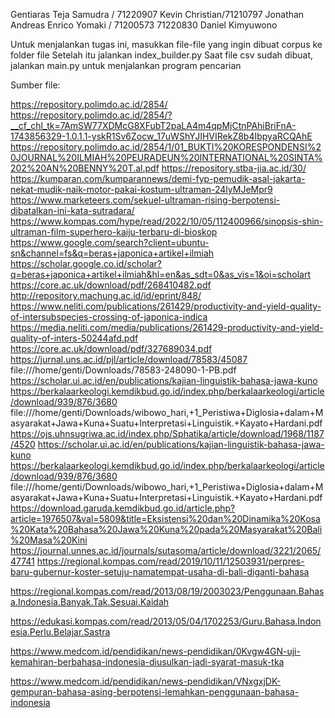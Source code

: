 Gentiaras Teja Samudra / 71220907
Kevin Christian/71210797
Jonathan Andreas Enrico Yomaki / 71200573
71220830	Daniel Kimyuwono

Untuk menjalankan tugas ini, masukkan file-file yang ingin dibuat corpus ke folder file
Setelah itu jalankan index_builder.py
Saat file csv sudah dibuat, jalankan main.py untuk menjalankan program pencarian

Sumber file:

https://repository.polimdo.ac.id/2854/
https://repository.polimdo.ac.id/2854/?__cf_chl_tk=7AmSW77XDMcG8XFubT2paLA4m4qpMjCtnPAhiBriFnA-1743856329-1.0.1.1-yskR1Sv6Zocw_17uWShYJIHVIRekZ8b4IbpyaRCQAhE
https://repository.polimdo.ac.id/2854/1/01_BUKTI%20KORESPONDENSI%20JOURNAL%20ILMIAH%20PEURADEUN%20INTERNATIONAL%20SINTA%202%20AN%20BENNY%20T.al.pdf
https://repository.stba-jia.ac.id/30/
https://kumparan.com/kumparannews/demi-fyp-pemudik-asal-jakarta-nekat-mudik-naik-motor-pakai-kostum-ultraman-24lyMJeMpr9
https://www.marketeers.com/sekuel-ultraman-rising-berpotensi-dibatalkan-ini-kata-sutradara/
https://www.kompas.com/hype/read/2022/10/05/112400966/sinopsis-shin-ultraman-film-superhero-kaiju-terbaru-di-bioskop
https://www.google.com/search?client=ubuntu-sn&channel=fs&q=beras+japonica+artikel+ilmiah
https://scholar.google.co.id/scholar?q=beras+japonica+artikel+ilmiah&hl=en&as_sdt=0&as_vis=1&oi=scholart
https://core.ac.uk/download/pdf/268410482.pdf
http://repository.machung.ac.id/id/eprint/848/
https://www.neliti.com/publications/261429/productivity-and-yield-quality-of-intersubspecies-crossing-of-japonica-indica
https://media.neliti.com/media/publications/261429-productivity-and-yield-quality-of-inters-50244afd.pdf
https://core.ac.uk/download/pdf/327689034.pdf
https://jurnal.uns.ac.id/pjl/article/download/78583/45087
file:///home/genti/Downloads/78583-248090-1-PB.pdf
https://scholar.ui.ac.id/en/publications/kajian-linguistik-bahasa-jawa-kuno
https://berkalaarkeologi.kemdikbud.go.id/index.php/berkalaarkeologi/article/download/939/876/3680
file:///home/genti/Downloads/wibowo_hari,+1_Peristiwa+Diglosia+dalam+Masyarakat+Jawa+Kuna+Suatu+Interpretasi+Linguistik.+Kayato+Hardani.pdf
https://ojs.uhnsugriwa.ac.id/index.php/Sphatika/article/download/1968/1187/4520
https://scholar.ui.ac.id/en/publications/kajian-linguistik-bahasa-jawa-kuno
https://berkalaarkeologi.kemdikbud.go.id/index.php/berkalaarkeologi/article/download/939/876/3680
file:///home/genti/Downloads/wibowo_hari,+1_Peristiwa+Diglosia+dalam+Masyarakat+Jawa+Kuna+Suatu+Interpretasi+Linguistik.+Kayato+Hardani.pdf
https://download.garuda.kemdikbud.go.id/article.php?article=1976507&val=5809&title=Eksistensi%20dan%20Dinamika%20Kosa%20Kata%20Bahasa%20Jawa%20Kuna%20pada%20Masyarakat%20Bali%20Masa%20Kini
https://journal.unnes.ac.id/journals/sutasoma/article/download/3221/2065/47741
https://regional.kompas.com/read/2019/10/11/12503931/perpres-baru-gubernur-koster-setuju-namatempat-usaha-di-bali-diganti-bahasa 

https://regional.kompas.com/read/2013/08/19/2003023/Penggunaan.Bahasa.Indonesia.Banyak.Tak.Sesuai.Kaidah 

https://edukasi.kompas.com/read/2013/05/04/1702253/Guru.Bahasa.Indonesia.Perlu.Belajar.Sastra 

https://www.medcom.id/pendidikan/news-pendidikan/0Kvgw4GN-uji-kemahiran-berbahasa-indonesia-diusulkan-jadi-syarat-masuk-tka 

https://www.medcom.id/pendidikan/news-pendidikan/VNxgxjDK-gempuran-bahasa-asing-berpotensi-lemahkan-penggunaan-bahasa-indonesia
